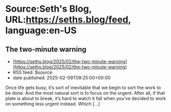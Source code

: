 # Source:Seth's Blog, URL:https://seths.blog/feed, language:en-US

## The two-minute warning
 - [https://seths.blog/2025/02/the-two-minute-warning](https://seths.blog/2025/02/the-two-minute-warning)
 - RSS feed: $source
 - date published: 2025-02-09T09:25:00+00:00

Once life gets busy, it&#8217;s sort of inevitable that we begin to sort the work to be done. And the most natural sort is to focus on the urgent. After all, if that plate is about to break, it&#8217;s hard to watch it fall when you&#8217;ve decided to work on something less urgent instead. Which [&#8230;]

